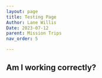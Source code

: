 ```yaml
---
layout: page
title: Testing Page
Author: Lane Willis
Date: 2023-07-12
parent: Mission Trips
nav_order: 5

---
```


## Am I working correctly?
